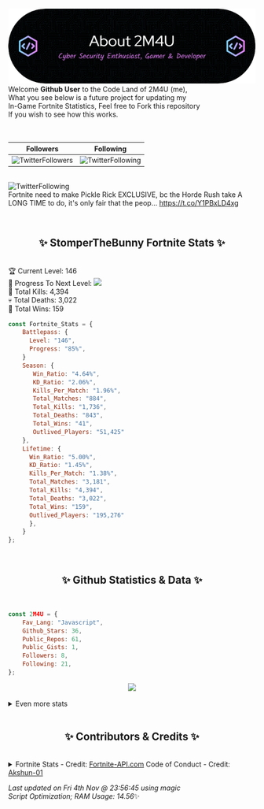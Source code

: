 
  ![Header](./src/github-banner.png)
  <br>
  Welcome **Github User** to the Code Land of 2M4U (me),<br>
  What you see below is a future project for updating my<br>
  In-Game Fortnite Statistics, Feel free to Fork this repository<br>
  If you wish to see how this works.
  <br><br>
  <br>
  
  | Followers  | Following |
  | ---------- |:---------:|
  | ![TwitterFollowers](https://img.shields.io/badge/Twitter%20Followers-79-blue)  | ![TwitterFollowing](https://img.shields.io/badge/Twitter%20Following-218-blue)  |


  <br>![TwitterFollowing](https://img.shields.io/badge/Latest%20Tweet--blue)<br>
  Fortnite need to make Pickle Rick EXCLUSIVE, bc the Horde Rush take A LONG TIME to do, it's only fair that the peop… https://t.co/Y1PBxLD4xg
   
  <br><h2 align="center"> ✨ StomperTheBunny Fortnite Stats ✨</h2><br>
  🏆 Current Level: 146<br>
  🎉 Progress To Next Level: ![](https://geps.dev/progress/85)<br>
  🎯 Total Kills: 4,394<br>
  💀 Total Deaths: 3,022<br>
  👑 Total Wins: 159<br>

```js
const Fortnite_Stats = {
    Battlepass: {
      Level: "146",
      Progress: "85%",    
    }
    Season: { 
       Win_Ratio: "4.64%",
       KD_Ratio: "2.06%",
       Kills_Per_Match: "1.96%",
       Total_Matches: "884",
       Total_Kills: "1,736",
       Total_Deaths: "843",
       Total_Wins: "41",
       Outlived_Players: "51,425"
    },
    Lifetime: {
      Win_Ratio: "5.00%",
      KD_Ratio: "1.45%",
      Kills_Per_Match: "1.38%",
      Total_Matches: "3,181",
      Total_Kills: "4,394",
      Total_Deaths: "3,022",
      Total_Wins: "159",
      Outlived_Players: "195,276"
      },
    }
}; 
```


<br><h2 align="center"> ✨ Github Statistics & Data ✨</h2><br>

```js
const 2M4U = {
    Fav_Lang: "Javascript",
    Github_Stars: 36,
    Public_Repos: 61,
    Public_Gists: 1,
    Followers: 8,
    Following: 21,
}; 
```

<p align="center">
<img src="https://github-readme-streak-stats.herokuapp.com/?user=2M4U&theme=tokyonight">
</p>
<details>
  <summary>
      Even more stats
  </summary>
  <p align="center">
    <img src="https://github-profile-trophy.vercel.app/?username=2M4U&theme=dracula">
    <img src="https://github-readme-stats.vercel.app/api?username=2M4U&theme=tokyonight&count_private=true&show_icons=true&include_all_commits=true">
  </p>
</details>
<br><h2 align="center"> ✨ Contributors & Credits ✨</h2><br>
<details>
  <summary>
      Fortnite Stats - Credit: <a href="https://fortnite-api.com/?utm_source=github.com/2M4U/2M4U">Fortnite-API.com</a>
      Code of Conduct - Credit: <a href="https://github.com/Akshun-01">Akshun-01</a>
  </summary>
</details>

<!-- Last updated on Fri Nov 04 2022 23:56:45 GMT+0000 (Coordinated Universal Time) ;-;-->
<i>Last updated on  Fri 4th Nov @ 23:56:45 using magic<br>
Script Optimization; RAM Usage: 14.56</i>✨